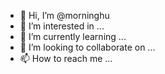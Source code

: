 - 👋 Hi, I’m @morninghu
- 👀 I’m interested in ...
- 🌱 I’m currently learning ...
- 💞️ I’m looking to collaborate on ...
- 📫 How to reach me ...

<!---
morninghu/morninghu is a ✨ special ✨ repository because its `README.md` (this file) appears on your GitHub profile.
You can click the Preview link to take a look at your changes.
--->
